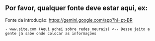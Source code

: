 ## Por favor, qualquer fonte deve estar aqui, ex: 

Fonte da introdução: https://gemini.google.com/app?hl=pt-BR

    - www.site.com (Aqui achei sobre redes neurais) <-- Desse jeito a gente já sabe onde colocar as informações
